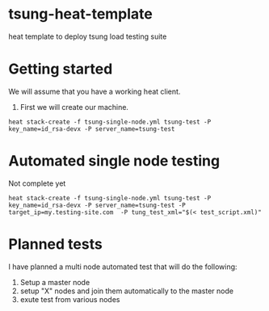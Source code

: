 tsung-heat-template
===================

heat template to deploy tsung load testing suite

# Getting started
We will assume that you have a working heat client.

 1. First we will create our machine.
   ```
   heat stack-create -f tsung-single-node.yml tsung-test -P key_name=id_rsa-devx -P server_name=tsung-test
   ```


# Automated single node testing
Not complete yet

```
heat stack-create -f tsung-single-node.yml tsung-test -P key_name=id_rsa-devx -P server_name=tsung-test -P target_ip=my.testing-site.com  -P tung_test_xml="$(< test_script.xml)"
```


# Planned tests
I have planned a multi node automated test that will do the following:

  1. Setup a master node
  2. setup "X" nodes and join them automatically to the master node
  3. exute test from various nodes
